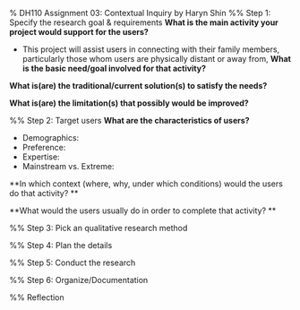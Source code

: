 % DH110 Assignment 03: Contextual Inquiry by Haryn Shin
%% Step 1: Specify the research goal & requirements
**What is the main activity your project would support for the users?**
- This project will assist users in connecting with their family members, particularly those whom users are physically distant or away from, 
**What is the basic need/goal involved for that activity?**

**What is(are) the traditional/current solution(s) to satisfy the needs?**

**What is(are) the limitation(s) that possibly would be improved?**

%% Step 2: Target users
**What are the characteristics of users?** 
- Demographics:
- Preference: 
- Expertise: 
- Mainstream vs. Extreme: 

**In which context (where, why, under which conditions) would the users do that activity? **

**What would the users usually do in order to complete that activity? **

%% Step 3: Pick an qualitative research method

%% Step 4: Plan the details

%% Step 5: Conduct the research

%% Step 6: Organize/Documentation

%% Reflection


